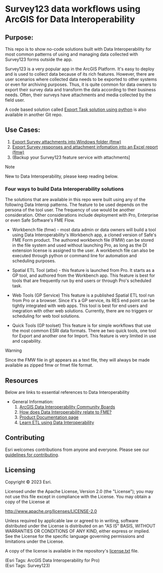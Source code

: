 # Survey123 data workflows using ArcGIS for Data Interoperability

## Purpose:

This repo is to show no-code solutions built with Data Interoperability for most common patterns of using and managing data collected with Survey123 forms outside the app. <br/>

Survey123 is a very popular app in the ArcGIS Platform. It's easy to deploy and is used to collect data because of its rich features. However, there are user scenarios where collected data needs to be exported to other systems or even for archiving purposes. Thus, it is quite common for data owners to export their survey data and transform the data  according to their business needs. Often, their surveys have attachments and media collected by the field user. <br/>

A code based solution called [Export Task solution using python](https://github.com/Esri/Survey123-tools/blob/main/Export_survey_data_with_attachments/README.md) is also available in another Git repo.  


## Use Cases:
1. [Export Survey attachments into Windows folder (fmw)](/Use%20case%201%20-%20Export%20survey%20attachment%20to%20windows%20folder(Workbench)/README.md)<br/>
2. [Export Survey responses and attachment infomation into an Excel report (fmw)](/Use%20case%202%20-%20Export%20survey%20responses%20to%20Excel%20report%20(Workbench)/README.md) <br/>
3. (Backup your Survey123 feature service with attachments]


> [!NOTE]
> New to Data Interoperability, please keep reading below.

### Four ways to build Data Interoperability solutions

The solutions that are available in this repo were built using any of the following Data Interop patterns. The feature to be used  depends on the persona of the tool user. The frequency of use would be another consideration. Other considerations include deployment with Pro, Enterprise or even Safe Software's FME Flow. 

* Workbench file (fmw) - most data admin or data owners will build a tool using Data Interoperability's Workbench app, a cloned version of Safe's FME Form product. The authored workbench file (FMW) can be stored in the file system and used without launching Pro, as long as the DI extension license is assigned to the user. A workbench file can also be executed through python or command line for automation and scheduling purposes.

* Spatial ETL Tool (atbx) - this feature is launched from Pro. It starts as a GP tool, and authored from the Workbench app. This feature is best for tools that are frequently run by end users or through Pro's scheduled task.

* Web Tools (GP Service) This feature is a published Spatial ETL tool run from Pro or a browser. Since it's a GP service, its RES end point can be tightly integrated with web apps. This tool is best for end users and inegration with other web solutions. Currently, there are no triggers or scheduling for web tool solutions.

* Quick Tools (GP toolset) This feature is for simple workflows that use the most common ESRI data formats.  There ae two quick tools, one tool for Export and another one for Import.  This feature is very limited in use and capability.


> [!WARNING] 
> Since the FMW file in git appears as a text file, they will always be made available as zipped fmw or fmwt file format.  

## Resources

Below are links to essential references to Data Interoperability

* General Information:<br/>
    1. [ArcGIS Data Interoperability Community Boards](https://community.esri.com/t5/arcgis-data-interoperability/ct-p/arcgis-data-interoperability)<br/>
    2. [How does Data Interoperability relate to FME?](https://community.esri.com/t5/arcgis-data-interoperability-blog/how-does-data-interoperability-relate-to-fme/ba-p/1196068)<br/>
    3. [Product Documentation page](https://pro.arcgis.com/en/pro-app/latest/help/data/data-interoperability/what-is-the-data-interoperability-extension.htm)<br/>
    4. [Learn ETL using Data Interoperability](https://learn.arcgis.com/en/paths/integrate-data-and-apps-without-coding-using-arcgis-data-interoperability/)<br/>

## Contributing

Esri welcomes contributions from anyone and everyone. Please see our [guidelines for contributing](https://github.com/esri/contributing).

## Licensing
Copyright © 2023 Esri.

Licensed under the Apache License, Version 2.0 (the "License");
you may not use this file except in compliance with the License.
You may obtain a copy of the License at

   http://www.apache.org/licenses/LICENSE-2.0

Unless required by applicable law or agreed to in writing, software
distributed under the License is distributed on an "AS IS" BASIS,
WITHOUT WARRANTIES OR CONDITIONS OF ANY KIND, either express or implied.
See the License for the specific language governing permissions and
limitations under the License.

A copy of the license is available in the repository's [license.txt](https://github.com/salvaleonrp/di-data-driven-electric-utility-export-subnetwork/blob/main/license.txt) file.

(Esri Tags: ArcGIS Data Interoperability for Pro)<br/>
(Esri Tags: Survey123)
